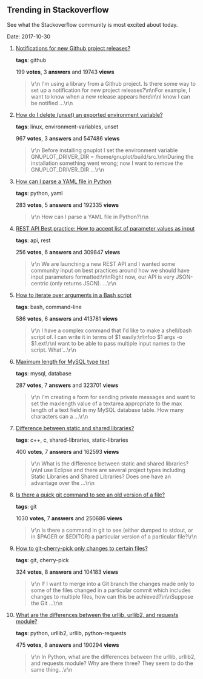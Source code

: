 ## Trending in Stackoverflow

See what the Stackoverflow community is most excited about today.

Date: 2017-10-30


1. [Notifications for new Github project releases?](https://stackoverflow.com/questions/20839622/notifications-for-new-github-project-releases)

    **tags**: github
            
    199 **votes**, 3 **answers** and 19743 **views**

    > \r\n            I'm using a library from a Github project. Is there some way to set up a notification for new project releases?\n\nFor example, I want to know when a new release appears here\n\nI know I can be notified ...\r\n        

    
2. [How do I delete (unset) an exported environment variable?](https://stackoverflow.com/questions/6877727/how-do-i-delete-unset-an-exported-environment-variable)

    **tags**: linux, environment-variables, unset
            
    967 **votes**, 3 **answers** and 547486 **views**

    > \r\n            Before installing gnuplot I set the environment variable GNUPLOT_DRIVER_DIR = /home/gnuplot/build/src.\n\nDuring the installation something went wrong; now I want to remove the GNUPLOT_DRIVER_DIR ...\r\n        

    
3. [How can I parse a YAML file in Python](https://stackoverflow.com/questions/1773805/how-can-i-parse-a-yaml-file-in-python)

    **tags**: python, yaml
            
    283 **votes**, 5 **answers** and 192335 **views**

    > \r\n            How can I parse a YAML file in Python?\r\n        

    
4. [REST API Best practice: How to accept list of parameter values as input](https://stackoverflow.com/questions/2602043/rest-api-best-practice-how-to-accept-list-of-parameter-values-as-input)

    **tags**: api, rest
            
    256 **votes**, 6 **answers** and 309847 **views**

    > \r\n            We are launching a new REST API and I wanted some community input on best practices around how we should have input parameters formatted:\n\nRight now, our API is very JSON-centric (only returns JSON).  ...\r\n        

    
5. [How to iterate over arguments in a Bash script](https://stackoverflow.com/questions/255898/how-to-iterate-over-arguments-in-a-bash-script)

    **tags**: bash, command-line
            
    586 **votes**, 6 **answers** and 413781 **views**

    > \r\n            I have a complex command that I'd like to make a shell/bash script of.  I can write it in terms of $1 easily:\n\nfoo $1 args -o $1.ext\r\nI want to be able to pass multiple input names to the script. What'...\r\n        

    
6. [Maximum length for MySQL type text](https://stackoverflow.com/questions/6766781/maximum-length-for-mysql-type-text)

    **tags**: mysql, database
            
    287 **votes**, 7 **answers** and 323701 **views**

    > \r\n            I'm creating a form for sending private messages and want to set the maxlength value of a textarea appropriate to the max length of a text field in my MySQL database table. How many characters can a ...\r\n        

    
7. [Difference between static and shared libraries?](https://stackoverflow.com/questions/2649334/difference-between-static-and-shared-libraries)

    **tags**: c++, c, shared-libraries, static-libraries
            
    400 **votes**, 7 **answers** and 162593 **views**

    > \r\n            What is the difference between static and shared libraries?\n\nI use Eclipse and there are several project types including Static Libraries and Shared Libraries? Does one have an advantage over the ...\r\n        

    
8. [Is there a quick git command to see an old version of a file?](https://stackoverflow.com/questions/338436/is-there-a-quick-git-command-to-see-an-old-version-of-a-file)

    **tags**: git
            
    1030 **votes**, 7 **answers** and 250686 **views**

    > \r\n            Is there a command in git to see (either dumped to stdout, or in $PAGER or $EDITOR) a particular version of a particular file?\r\n        

    
9. [How to git-cherry-pick only changes to certain files?](https://stackoverflow.com/questions/5717026/how-to-git-cherry-pick-only-changes-to-certain-files)

    **tags**: git, cherry-pick
            
    324 **votes**, 8 **answers** and 104183 **views**

    > \r\n            If I want to merge into a Git branch the changes made only to some of the files changed in a particular commit which includes changes to multiple files, how can this be achieved?\n\nSuppose the Git ...\r\n        

    
10. [What are the differences between the urllib, urllib2, and requests module?](https://stackoverflow.com/questions/2018026/what-are-the-differences-between-the-urllib-urllib2-and-requests-module)

    **tags**: python, urllib2, urllib, python-requests
            
    475 **votes**, 8 **answers** and 190294 **views**

    > \r\n            In Python, what are the differences between the urllib, urllib2, and requests module? Why are there three? They seem to do the same thing...\r\n        

    